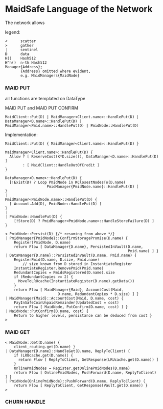 
# MaidSafe Language of the Network


The network allows

legend:

    <      scatter
    >      gather
    |      sentinel
    D      data
    H()    Hash512
    H^n()  n-th Hash512
    Manager{Address};
           {Address} omitted where evident,
           e.g. MaidManagers{MaidNode}


### MAID PUT
all functions are templated on DataType

MAID PUT and MAID PUT CONFIRM

    MaidClient::Put(D) | MaidManager<Client.name>::HandlePut(D) | DataManager<D.name>::HandlePut(D) | PmidManager<Pmid.name>::HandlePut(D) | PmidNode::HandlePut(D)


Implementation:

    MaidClient::Put(D) { MaidManager<Client.name>::HandlePut(D) }

    MaidManager<Client.name>::HandlePut(D) {
      Allow ? [ ReserveCost(K*D.size()), DataManager<D.name>::HandlePut(D) ]
            : [ MaidClient::HandleOutOfCredit ]
    }

    DataManager<D.name>::HandlePut(D) {
      [!Exist(D) ? Loop PmidNode in KClosestNodesTo(D.name)
                       PmidManager{PmidNode.name}::HandlePut(D) ]
    }
    |
    PmidManager<PmidNode.name>::HandlePut(D) {
      [ Account.Add(D), PmidNode::HandlePut(D) ]
    }
    |
    | PmidNode::HandlePut(D) {
        [!Store(D) ? PmidManager<PmidNode.name>::HandleStoreFailure(D) ]
    }

    < PmidNode::Persist(D) {/* resuming from above */}
    | PmidManager{PmidNode}::ConfirmStoragePromise(D.name) {
        Register(PmidNode, D.name)
        return Flow [ DataManager{D.name}, PersistedInVault(D.name,
                                                            Pmid.name) ] }
    | DataManager{D.name}::PersistedInVault(D.name, Pmid.name) {
        RegisterPmid(D.name, D.size, Pmid.name)
            // size known from D stored in InstantiateRegister
        InstantiateRegister.RemovePmid(Pmid.name)
        RedundantCopies = PmidsRegistered(D.name).size
        if (RedundantCopies >= 2) {
          MoveToLRUcache(InstantiateRegister(D.name).getData())
        }
        return Flow [ MaidManager{Maid}, AccountCost(Maid,
                            D.name, RedundantCopies * D.size) ] }
    | MaidManager{Maid}::AccountCost(Maid, D.name, cost) {
        PayInSafeCoinUnpaidRemainder(UpdatedCost = cost)
        return Flow [ MaidNode, PutConfirm(D.name, cost) ] }
    | MaidNode::PutConfirm(D.name, cost) {
        Return to higher levels, persistance can be deduced from cost }
    >

### MAID GET

    < MaidNode::Get(D.name) {
        client_routing.get(D.name) }
    | DataManager{D.name}::HandleGet(D.name, ReplyToClient) {
        if (LRUcache.get(D.name)) {
          return Flow [ ReplyToClient, GetResponse(LRUcache.get(D.name)) ]
        }
        OnlinePmidNodes = Register.getOnlinePmidNodes(D.name)
        return Flow [ OnlinePmidNodes, PushForward(D.name, ReplyToClient) ] }
    | PmidNode{OnlinePmidNode}::PushForward(D.name, ReplyToClient) {
        return Flow [ ReplyToClient, GetResponse(Vault.get(D.name)) }
    >

### CHURN HANDLE
